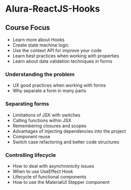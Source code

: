 # Alura-ReactJS-Hooks

## Course Focus

 - Learn more about Hooks
 - Create state machine logic
 - Use the context API for improve your code
 - Learn best practices when working with properties
 - Learn about data validation techniques in forms

### Understanding the problem

 - UX good practices when working with forms
 - Why separate a form in many parts

### Separating forms

 - Limitations of JSX with switches
 - Calling functions within JSX
 - Remembering closures and scopes
 - Advantages of injecting dependencies into the project
 - Component reuse
 - Switch case refactoring and better code structures

### Controlling lifecycle

 - How to deal with asynchronicity issues
 - When to use UseEffect Hook
 - Lifecycle of functional components
 - How to use the MaterialUI Stepper component